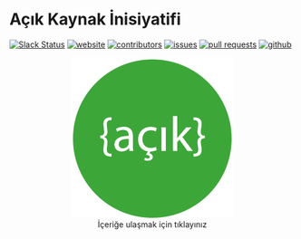 # Açık Kaynak İnisiyatifi

[![Slack Status](http://s.acikkaynak.info/slackin/badge.svg)](http://s.acikkaynak.info/slackin/)
[![website][website-image]][website-url]
[![contributors][contributors-image]][contributors-url]
[![issues][issues-image]][issues-url]
[![pull requests][issues-pr-image]][issues-pr-url]
[![github][github-image]][github-url]


<div align="center">
    <a href="Icerik/">
        <img src="./Media/acikkaynak-logo-284px.png" alt="Açık Kaynak İnisiyatifi" title="" />
    </a>
    <br />
    İçeriğe ulaşmak için tıklayınız
</div>

[acikkaynak-image]: ./Media/acikkaynak-logo-284px.png
[acikkaynak-url]: Icerik/
[website-image]: https://img.shields.io/website-up-down-green-red/http/acikkaynak.info.svg
[website-url]: http://acikkaynak.info/
[contributors-image]: https://img.shields.io/github/contributors/acikkaynak/acikkaynak.svg
[contributors-url]: https://github.com/acikkaynak/acikkaynak/blob/master/LICENSE
[issues-image]: https://img.shields.io/github/issues/acikkaynak/acikkaynak.svg
[issues-url]: https://github.com/acikkaynak/acikkaynak/issues
[issues-pr-image]: https://img.shields.io/github/issues-pr/acikkaynak/acikkaynak.svg
[issues-pr-url]: https://github.com/acikkaynak/acikkaynak/pulls
[github-image]: https://img.shields.io/github/stars/acikkaynak/acikkaynak.svg?style=social&label=Star
[github-url]: https://github.com/acikkaynak/acikkaynak
